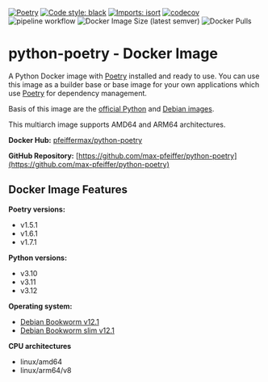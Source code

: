 [![Poetry](https://img.shields.io/endpoint?url=https://python-poetry.org/badge/v0.json)](https://python-poetry.org/)
[![Code style: black](https://img.shields.io/badge/code%20style-black-000000.svg)](https://github.com/psf/black)
[![Imports: isort](https://img.shields.io/badge/%20imports-isort-%231674b1?style=flat&labelColor=ef8336)](https://pycqa.github.io/isort/)
[![codecov](https://codecov.io/gh/max-pfeiffer/python-poetry/branch/main/graph/badge.svg?token=WQI2SJJLZN)](https://codecov.io/gh/max-pfeiffer/python-poetry)
![pipeline workflow](https://github.com/max-pfeiffer/python-poetry/actions/workflows/pipeline.yml/badge.svg)
![Docker Image Size (latest semver)](https://img.shields.io/docker/image-size/pfeiffermax/python-poetry?sort=semver)
![Docker Pulls](https://img.shields.io/docker/pulls/pfeiffermax/python-poetry)
# python-poetry - Docker Image
A Python Docker image with [Poetry](https://python-poetry.org/) installed and
ready to use. You can use this image as a builder base or base image for your
own applications which use [Poetry](https://python-poetry.org/) for dependency
management.

Basis of this image are the [official Python](https://hub.docker.com/_/python)
and [Debian images](https://hub.docker.com/_/debian).

This multiarch image supports AMD64 and ARM64 architectures.

**Docker Hub:** [pfeiffermax/python-poetry](https://hub.docker.com/r/pfeiffermax/python-poetry)

**GitHub Repository:** [https://github.com/max-pfeiffer/python-poetry](https://github.com/max-pfeiffer/python-poetry)

## Docker Image Features
**Poetry versions:**
* v1.5.1
* v1.6.1
* v1.7.1

**Python versions:**
* v3.10
* v3.11
* v3.12

**Operating system:**
* [Debian Bookworm v12.1](https://www.debian.org/releases/bookworm/)
* [Debian Bookworm slim v12.1](https://www.debian.org/releases/bookworm/)

**CPU architectures**
* linux/amd64
* linux/arm64/v8
